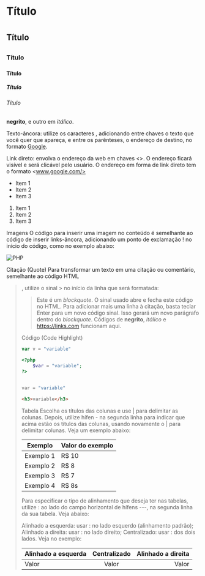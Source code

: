# Título <h1>
## Título <h2>
### Título <h3>
#### Título <h4>
##### Título <h5>
###### Título <h6>

**negrito**, e outro em _itálico_.

Texto-âncora: utilize os caracteres [](), adicionando entre chaves o texto que você quer que apareça, e entre os parênteses, o endereço de destino, no formato 
[Google](www.google.com).

Link direto: envolva o endereço da web em chaves <>. O endereço ficará visível e será clicável pelo usuário. O endereço em forma de link direto tem o formato 
<www.google.com/>

* Item 1
* Item 2
* Item 3

1. Item 1
2. Item 2
3. Item 3

Imagens
O código para inserir uma imagem no conteúdo é semelhante ao código de inserir links-âncora, adicionando um ponto de exclamação ! no início do código, como no exemplo abaixo:

![PHP]("https://img.icons8.com/ios-filled/50/000000/php.png")

Citação (Quote)
Para transformar um texto em uma citação ou comentário, semelhante ao código HTML <blockquote>, utilize o sinal > no início da linha que será formatada:

>Este é um *blockquote*. O sinal usado abre e fecha este código no HTML.
Para adicionar mais uma linha à citação, basta teclar Enter para um novo código sinal. Isso
gerará um novo parágrafo dentro do *blockquote*. Códigos de **negrito**, _itálico_ e <https://links.com> funcionam aqui.




Código (Code Highlight)

~~~javascript
var v = "variable"
~~~

~~~php
<?php
    $var = "variable";
?>
~~~

~~~python

var = "variable"

~~~

~~~html
<h3>variable</h3>
~~~


Tabela
Escolha os títulos das colunas e use | para delimitar as colunas. Depois, utilize hífen - na segunda linha para indicar que acima estão os títulos das colunas, usando novamente o | para delimitar colunas. Veja um exemplo abaixo:

Exemplo   | Valor do exemplo
--------- | ------
Exemplo 1 | R$ 10
Exemplo 2 | R$ 8
Exemplo 3 | R$ 7
Exemplo 4 | R$ 8s

Para especificar o tipo de alinhamento que deseja ter nas tabelas, utilize : ao lado do campo horizontal de hífens ---, na segunda linha da sua tabela. Veja abaixo:

Alinhado a esquerda: usar : no lado esquerdo (alinhamento padrão);
Alinhado a direita: usar : no lado direito;
Centralizado: usar : dos dois lados.
Veja no exemplo:

Alinhado a esquerda | Centralizado | Alinhado a direita
:--------- | :------: | -------:
Valor | Valor | Valor